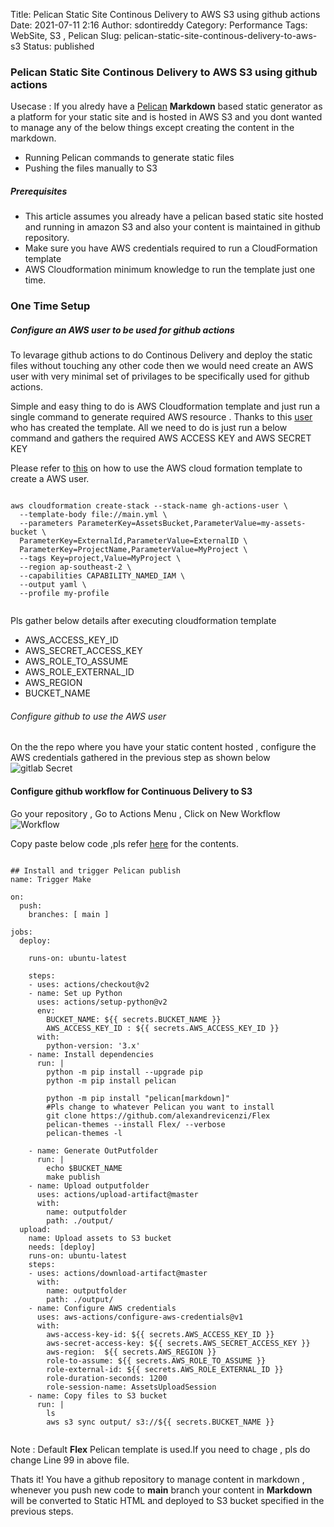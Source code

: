Title: Pelican Static Site Continous Delivery to AWS S3 using github actions
Date: 2021-07-11 2:16
Author: sdontireddy
Category: Performance
Tags: WebSite, S3 , Pelican
Slug: pelican-static-site-continous-delivery-to-aws-s3
Status: published

### Pelican Static Site Continous Delivery to AWS S3 using github actions

Usecase : If you alredy have a [Pelican](https://getpelican.com/) **Markdown** based static generator as a platform for your static site and is hosted in AWS S3 and you dont wanted to manage any of the below things except creating the content in the markdown.

- Running Pelican commands to generate static files
- Pushing the files manually to S3


##### Prerequisites
- This article assumes you already have a pelican based static site hosted and running in amazon S3 and also your content is maintained in github repository.
- Make sure you have AWS credentials required to run a CloudFormation template
- AWS Cloudformation minimum knowledge to run the template just one time.

### One Time Setup

##### Configure an AWS user to be used for github actions

To levarage github actions to do Continous Delivery and deploy the static files without touching any other code then we would need create an AWS user with very minimal set of privilages to be specifically used for github actions.

Simple and easy thing to do is AWS Cloudformation template and just run a single command to generate required AWS resource . Thanks to this [user](https://github.com/antklim) who has created the template. All we need to do is just run a below command and gathers the required AWS ACCESS KEY and AWS SECRET KEY

Please refer to [this](https://github.com/antklim/gh-actions-user) on how to use the AWS cloud formation template to create a AWS user.
```

aws cloudformation create-stack --stack-name gh-actions-user \
  --template-body file://main.yml \
  --parameters ParameterKey=AssetsBucket,ParameterValue=my-assets-bucket \
  ParameterKey=ExternalId,ParameterValue=ExternalID \
  ParameterKey=ProjectName,ParameterValue=MyProject \
  --tags Key=project,Value=MyProject \
  --region ap-southeast-2 \
  --capabilities CAPABILITY_NAMED_IAM \
  --output yaml \
  --profile my-profile
  
```

Pls gather below details after executing cloudformation template

- AWS_ACCESS_KEY_ID
- AWS_SECRET_ACCESS_KEY
- AWS_ROLE_TO_ASSUME
- AWS_ROLE_EXTERNAL_ID
- AWS_REGION
- BUCKET_NAME

###### Configure github to use the AWS user

On the the repo where you have your static content hosted , configure the AWS credentials gathered in the previous step as shown below
<img src="/images/github-secrets.png" alt="gitlab Secret" title="gitlab Secret">

#### Configure github workflow for Continuous Delivery to S3

Go your repository , Go to Actions Menu , Click on New Workflow
<img src="/images/github-actions-new-workflow.PNG" alt="Workflow" title="Workflow">




Copy paste below code ,pls refer [here](https://raw.githubusercontent.com/sdontireddy/pelican-static-site-continuous-delivery-to-aws-s3/main/.github/workflows/publish-pelican-site-to-aws-s3.yml) for the contents.

```

## Install and trigger Pelican publish
name: Trigger Make

on:
  push:
    branches: [ main ]

jobs:
  deploy:

    runs-on: ubuntu-latest

    steps:
    - uses: actions/checkout@v2
    - name: Set up Python
      uses: actions/setup-python@v2
      env:
        BUCKET_NAME: ${{ secrets.BUCKET_NAME }}
        AWS_ACCESS_KEY_ID : ${{ secrets.AWS_ACCESS_KEY_ID }}
      with:
        python-version: '3.x'
    - name: Install dependencies
      run: |
        python -m pip install --upgrade pip
        python -m pip install pelican
        
        python -m pip install "pelican[markdown]"
        #Pls change to whatever Pelican you want to install
        git clone https://github.com/alexandrevicenzi/Flex
        pelican-themes --install Flex/ --verbose
        pelican-themes -l
                
    - name: Generate OutPutfolder
      run: |
        echo $BUCKET_NAME
        make publish
    - name: Upload outputfolder 
      uses: actions/upload-artifact@master
      with:
        name: outputfolder
        path: ./output/
  upload:
    name: Upload assets to S3 bucket
    needs: [deploy]
    runs-on: ubuntu-latest
    steps:
    - uses: actions/download-artifact@master
      with:
        name: outputfolder
        path: ./output/
    - name: Configure AWS credentials
      uses: aws-actions/configure-aws-credentials@v1
      with:
        aws-access-key-id: ${{ secrets.AWS_ACCESS_KEY_ID }}
        aws-secret-access-key: ${{ secrets.AWS_SECRET_ACCESS_KEY }}
        aws-region:  ${{ secrets.AWS_REGION }}
        role-to-assume: ${{ secrets.AWS_ROLE_TO_ASSUME }}
        role-external-id: ${{ secrets.AWS_ROLE_EXTERNAL_ID }}
        role-duration-seconds: 1200
        role-session-name: AssetsUploadSession
    - name: Copy files to S3 bucket
      run: |
        ls
        aws s3 sync output/ s3://${{ secrets.BUCKET_NAME }}


```



Note : Default **Flex** Pelican template is used.If you need to chage , pls do change Line 99 in above file.

Thats it! You have a github repository to manage content in markdown , whenever you push new code to **main** branch your content in **Markdown** will be converted to Static HTML and deployed to S3 bucket specified in the previous steps.
